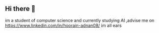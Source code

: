 ## Hi there 👋
im a student of computer science and currently studying AI
,advise me on https://www.linkedin.com/in/hoorain-adnan08/ im all ears
<!--
**hoorain-08/hoorain-08** is a ✨ _special_ ✨ repository because its `README.md` (this file) appears on your GitHub profile.
i can do beginners coding in c++
Here are some ideas to get you started:

- 🔭 I’m currently working on ...
- 🌱 I’m currently learning ...
- 👯 I’m looking to collaborate on ...
- 🤔 I’m looking for help with ...
- 💬 Ask me about ...
- 📫 How to reach me: ...
- 😄 Pronouns: ...
- ⚡ Fun fact: ...
-->

